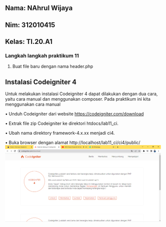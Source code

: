 ## Nama: NAhrul Wijaya
## Nim: 312010415
## Kelas: TI.20.A1

### Langkah langkah praktikum 11

1. Buat file baru dengan nama header.php

## Instalasi Codeigniter 4
Untuk melakukan instalasi Codeigniter 4 dapat dilakukan dengan dua cara, yaitu cara manual dan menggunakan composer. Pada praktikum ini kita menggunakan cara manual

• Unduh Codeigniter dari website https://codeigniter.com/download

• Extrak file zip Codeigniter ke direktori htdocs/lab11_ci.

• Ubah nama direktory framework-4.x.xx menjadi ci4.

• Buka browser dengan alamat http://localhost/lab11_ci/ci4/public/
![p](gambar/1.PNG)